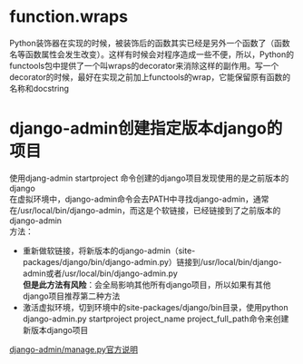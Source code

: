 # function.wraps
Python装饰器在实现的时候，被装饰后的函数其实已经是另外一个函数了（函数名等函数属性会发生改变）。这样有时候会对程序造成一些不便，所以，Python的functools包中提供了一个叫wraps的decorator来消除这样的副作用。写一个decorator的时候，最好在实现之前加上functools的wrap，它能保留原有函数的名称和docstring


# django-admin创建指定版本django的项目
使用djang-admin startproject 命令创建的django项目发现使用的是之前版本的django  
在虚拟环境中，django-admin命令会去PATH中寻找django-admin，通常在/usr/local/bin/django-admin，而这是个软链接，已经链接到了之前版本的django-admin  
方法：
- 重新做软链接，将新版本的django-admin（site-packages/django/bin/django-admin.py）链接到/usr/local/bin/django-admin或者/usr/local/bin/django-admin.py  
**但是此方法有风险**：会全局影响其他所有django项目，所以如果有其他django项目推荐第二种方法
- 激活虚拟环境，切到环境中的site-packages/django/bin目录，使用python django-admin.py startproject project_name project_full_path命令来创建新版本django项目

[django-admin/manage.py官方说明](https://docs.djangoproject.com/en/2.0/ref/django-admin/)